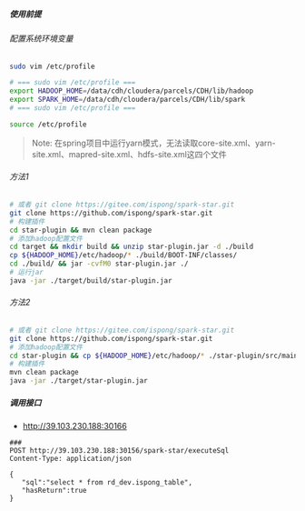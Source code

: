 ##### 使用前提

###### 配置系统环境变量

```bash
sudo vim /etc/profile

# === sudo vim /etc/profile ===
export HADOOP_HOME=/data/cdh/cloudera/parcels/CDH/lib/hadoop
export SPARK_HOME=/data/cdh/cloudera/parcels/CDH/lib/spark
# === sudo vim /etc/profile ===

source /etc/profile
```


> Note:
> 在spring项目中运行yarn模式，无法读取core-site.xml、yarn-site.xml、mapred-site.xml、hdfs-site.xml这四个文件

###### 方法1

```bash
# 或者 git clone https://gitee.com/ispong/spark-star.git
git clone https://github.com/ispong/spark-star.git
# 构建插件
cd star-plugin && mvn clean package
# 添加hadoop配置文件
cd target && mkdir build && unzip star-plugin.jar -d ./build
cp ${HADOOP_HOME}/etc/hadoop/* ./build/BOOT-INF/classes/
cd ./build/ && jar -cvfM0 star-plugin.jar ./
# 运行jar
java -jar ./target/build/star-plugin.jar
```

###### 方法2

```bash
# 或者 git clone https://gitee.com/ispong/spark-star.git
git clone https://github.com/ispong/spark-star.git
# 添加hadoop配置文件
cd star-plugin && cp ${HADOOP_HOME}/etc/hadoop/* ./star-plugin/src/main/resources/
# 构建插件
mvn clean package
java -jar ./target/star-plugin.jar
```


##### 调用接口 

- http://39.103.230.188:30166

```http request
###
POST http://39.103.230.188:30156/spark-star/executeSql
Content-Type: application/json

{
   "sql":"select * from rd_dev.ispong_table",
   "hasReturn":true
}
```